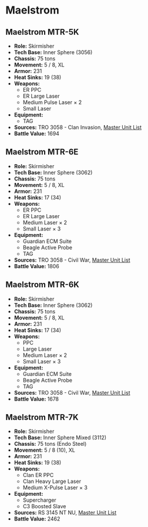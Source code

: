 # Maelstrom
## Maelstrom MTR-5K
- **Role:** Skirmisher
- **Tech Base:** Inner Sphere (3056)
- **Chassis:** 75 tons
- **Movement:** 5 / 8, XL
- **Armor:** 231
- **Heat Sinks:** 19 (38)
- **Weapons:**
  - ER PPC
  - ER Large Laser
  - Medium Pulse Laser × 2
  - Small Laser
- **Equipment:**
  - TAG
- **Sources:** TRO 3058 - Clan Invasion, [Master Unit List](http://masterunitlist.info/Unit/Details/1988/maelstrom-mtr-5k)
- **Battle Value:** 1694

## Maelstrom MTR-6E
- **Role:** Skirmisher
- **Tech Base:** Inner Sphere (3062)
- **Chassis:** 75 tons
- **Movement:** 5 / 8, XL
- **Armor:** 231
- **Heat Sinks:** 17 (34)
- **Weapons:**
  - ER PPC
  - ER Large Laser
  - Medium Laser × 2
  - Small Laser × 3
- **Equipment:**
  - Guardian ECM Suite
  - Beagle Active Probe
  - TAG
- **Sources:** TRO 3058 - Civil War, [Master Unit List](http://masterunitlist.info/Unit/Details/1989/maelstrom-mtr-6e)
- **Battle Value:** 1806

## Maelstrom MTR-6K
- **Role:** Skirmisher
- **Tech Base:** Inner Sphere (3062)
- **Chassis:** 75 tons
- **Movement:** 5 / 8, XL
- **Armor:** 231
- **Heat Sinks:** 17 (34)
- **Weapons:**
  - PPC
  - Large Laser
  - Medium Laser × 2
  - Small Laser × 3
- **Equipment:**
  - Guardian ECM Suite
  - Beagle Active Probe
  - TAG
- **Sources:** TRO 3058 - Civil War, [Master Unit List](http://masterunitlist.info/Unit/Details/1990/maelstrom-mtr-6k)
- **Battle Value:** 1678

## Maelstrom MTR-7K
- **Role:** Skirmisher
- **Tech Base:** Inner Sphere Mixed (3112)
- **Chassis:** 75 tons (Endo Steel)
- **Movement:** 5 / 8 (10), XL
- **Armor:** 231
- **Heat Sinks:** 19 (38)
- **Weapons:**
  - Clan ER PPC
  - Clan Heavy Large Laser
  - Medium X-Pulse Laser × 3
- **Equipment:**
  - Supercharger
  - C3 Boosted Slave
- **Sources:** RS 3145 NT NU, [Master Unit List](http://masterunitlist.info/Unit/Details/6867/maelstrom-mtr-7k)
- **Battle Value:** 2462

